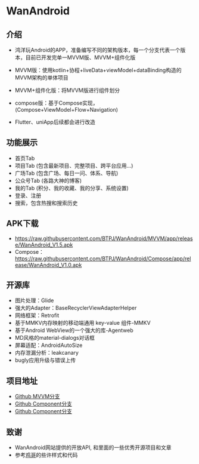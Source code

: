 # WanAndroid

## 介绍
- 鸿洋玩Android的APP，准备编写不同的架构版本，每一个分支代表一个版本，目前已开发完单一MVVM版、MVVM+组件化版

- MVVM版：使用kotlin+协程+liveData+viewModel+dataBinding构造的MVVM架构的单体项目
- MVVM+组件化版：将MVVM版进行组件划分
- compose版：基于Compose实现，(Compose+ViewModel+Flow+Navigation)

- Flutter、uniApp后续都会进行改造

## 功能展示
- 首页Tab
- 项目Tab (包含最新项目、完整项目、跨平台应用...)
- 广场Tab (包含广场、每日一问、体系、导航)
- 公众号Tab (各路大神的博客)
- 我的Tab (积分、我的收藏、我的分享、系统设置)
- 登录、注册
- 搜索，包含热搜和搜索历史

## APK下载
- https://raw.githubusercontent.com/BTPJ/WanAndroid/MVVM/app/release/WanAndroid_V1.5.apk
- Compose：https://raw.githubusercontent.com/BTPJ/WanAndroid/Compose/app/release/WanAndroid_V1.0.apk

## 开源库
- 图片处理：Glide
- 强大的Adapter：BaseRecyclerViewAdapterHelper
- 网络框架：Retrofit
- 基于MMKV内存映射的移动端通用 key-value 组件-MMKV
- 基于Android WebView的一个强大的库-Agentweb
- MD风格的material-dialogs对话框
- 屏幕适配：AndroidAutoSize
- 内存泄漏分析：leakcanary
- bugly应用升级与错误上传

## 项目地址
- [Github MVVM分支](https://github.com/BTPJ/WanAndroid/tree/MVVM)
- [Github Component分支](https://github.com/BTPJ/WanAndroid/tree/Component)
- [Github Component分支](https://github.com/BTPJ/WanAndroid/tree/Compose)

## 致谢
- WanAndroid网站提供的开放API, 和里面的一些优秀开源项目和文章
- 参考[鸡哥](https://github.com/hegaojian/JetpackMvvm.git)的些许样式和代码
